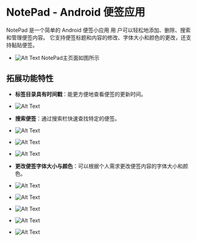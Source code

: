 # NotePad - Android 便签应用

NotePad 是一个简单的 Android 便签小应用
用 户可以轻松地添加、删除、搜索和管理便签内容。
它支持便签标题和内容的修改、字体大小和颜色的更改，还支持黏贴便签。
- ![Alt Text](png/img.png)
NotePad主页面如图所示
## 拓展功能特性
- **标签目录具有时间戳**：能更方便地查看便签的更新时间。
- ![Alt Text](png/img_2.png)


- **搜索便签**：通过搜索栏快速查找特定的便签。
- ![Alt Text](png/img_1.png)
- ![Alt Text](png/img_3.png)
- ![Alt Text](png/img_4.png)
- **更改便签字体大小与颜色**：可以根据个人需求更改便签内容的字体大小和颜色。
- ![Alt Text](png/img_5.png)
- ![Alt Text](png/img_6.png)
- ![Alt Text](png/img_7.png)
- ![Alt Text](png/img_8.png)
- ![Alt Text](png/img_9.png)
